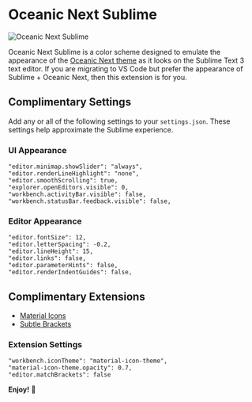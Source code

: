 # Oceanic Next Sublime

![Oceanic Next Sublime](https://i.imgur.com/YTZAnSS.png)

Oceanic Next Sublime is a color scheme designed to emulate the appearance of the [Oceanic Next theme](https://github.com/voronianski/oceanic-next-color-scheme) as it looks on the Sublime Text 3 text editor. If you are migrating to VS Code but prefer the appearance of Sublime + Oceanic Next, then this extension is for you.

## Complimentary Settings

Add any or all of the following settings to your `settings.json`.
These settings help approximate the Sublime experience.


### UI Appearance

```
"editor.minimap.showSlider": "always",
"editor.renderLineHighlight": "none",
"editor.smoothScrolling": true,
"explorer.openEditors.visible": 0,
"workbench.activityBar.visible": false,
"workbench.statusBar.feedback.visible": false,
```

### Editor Appearance

```
"editor.fontSize": 12,
"editor.letterSpacing": -0.2,
"editor.lineHeight": 15,
"editor.links": false,
"editor.parameterHints": false,
"editor.renderIndentGuides": false,
```

## Complimentary Extensions

-   [Material Icons](https://marketplace.visualstudio.com/items?itemName=PKief.material-icon-theme)
-   [Subtle Brackets](https://marketplace.visualstudio.com/items?itemName=rafamel.subtle-brackets)

### Extension Settings

```
"workbench.iconTheme": "material-icon-theme",
"material-icon-theme.opacity": 0.7,
"editor.matchBrackets": false
```

**Enjoy!** 🌊

